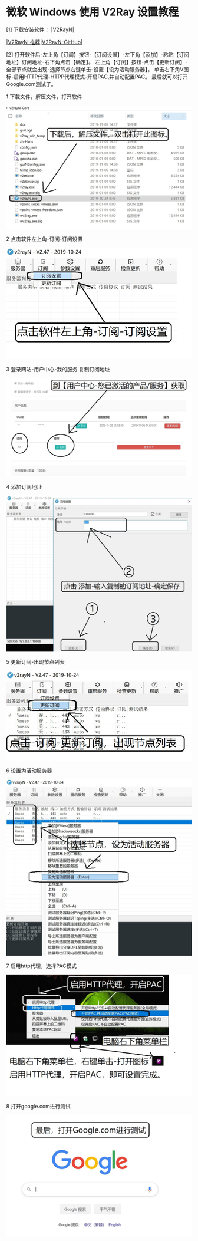 # 微软 Windows 使用 V2Ray 设置教程

[1] 下载安装软件： |[V2RayN](http://d.v2server.ga/v2.zip)|

|[V2RayN-推荐](https://github.com/V2Server/V2Ray/raw/master/v2rayN-Core.zip)|[V2RayN-GitHub](https://github.com/2dust/v2rayN/releases)|

[2] 打开软件后-左上角【订阅】按钮-【订阅设置】-左下角【添加】-粘贴【订阅地址】订阅地址-右下角点击【确定】。 左上角【订阅】按钮-点击【更新订阅】-全部节点就会出现-选择节点右键单击-设置【设为活动服务器】。 单击右下角V图标-启用HTTP代理-HTPP代理模式-开启PAC,并自动配置PAC。 最后就可以打开Google.com测试了。

1 下载文件，解压文件，打开软件

![](/img/w1.JPG)

2 点击软件左上角-订阅-订阅设置

![](/img/w2.JPG)

3 登录网站-用户中心-我的服务 复制订阅地址

![](/img/w4.JPG)

4 添加订阅地址

![](/img/w3.JPG)

5 更新订阅-出现节点列表

![](/img/w5.JPG)

6 设置为活动服务器

![](/img/w6.JPG)

7 启用http代理，选择PAC模式

![](/img/w7.JPG)

8 打开google.com进行测试

![](/img/w8.JPG)
